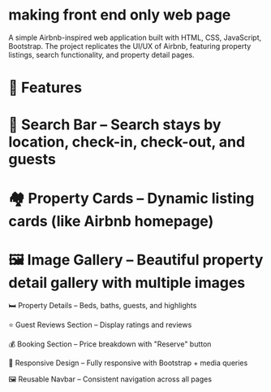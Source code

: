 # making front end only web page

A simple Airbnb-inspired web application built with HTML, CSS, JavaScript, Bootstrap.
The project replicates the UI/UX of Airbnb, featuring property listings, search functionality, and property detail pages.

#  🚀 Features

#  🔎 Search Bar – Search stays by location, check-in, check-out, and guests

#  🏘 Property Cards – Dynamic listing cards (like Airbnb homepage)

#  🖼 Image Gallery – Beautiful property detail gallery with multiple images

🛏 Property Details – Beds, baths, guests, and highlights

⭐ Guest Reviews Section – Display ratings and reviews

💰 Booking Section – Price breakdown with "Reserve" button

📱 Responsive Design – Fully responsive with Bootstrap + media queries

🖼 Reusable Navbar – Consistent navigation across all pages
